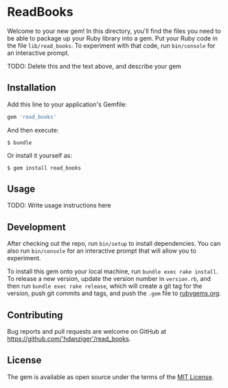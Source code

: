 # ReadBooks

Welcome to your new gem! In this directory, you'll find the files you need to be able to package up your Ruby library into a gem. Put your Ruby code in the file `lib/read_books`. To experiment with that code, run `bin/console` for an interactive prompt.

TODO: Delete this and the text above, and describe your gem

## Installation

Add this line to your application's Gemfile:

```ruby
gem 'read_books'
```

And then execute:

    $ bundle

Or install it yourself as:

    $ gem install read_books

## Usage

TODO: Write usage instructions here

## Development

After checking out the repo, run `bin/setup` to install dependencies. You can also run `bin/console` for an interactive prompt that will allow you to experiment.

To install this gem onto your local machine, run `bundle exec rake install`. To release a new version, update the version number in `version.rb`, and then run `bundle exec rake release`, which will create a git tag for the version, push git commits and tags, and push the `.gem` file to [rubygems.org](https://rubygems.org).

## Contributing

Bug reports and pull requests are welcome on GitHub at https://github.com/'hdanziger'/read_books.

## License

The gem is available as open source under the terms of the [MIT License](https://opensource.org/licenses/MIT).
